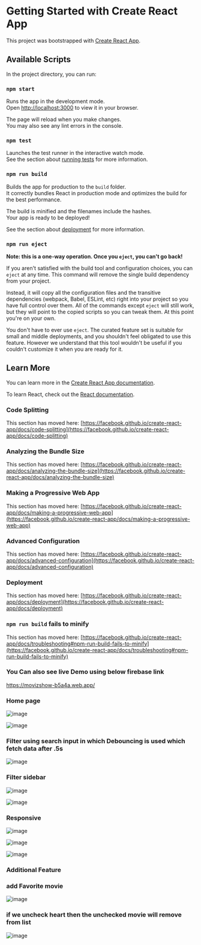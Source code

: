 # Getting Started with Create React App

This project was bootstrapped with [Create React App](https://github.com/facebook/create-react-app).

## Available Scripts

In the project directory, you can run:

### `npm start`

Runs the app in the development mode.\
Open [http://localhost:3000](http://localhost:3000) to view it in your browser.

The page will reload when you make changes.\
You may also see any lint errors in the console.

### `npm test`

Launches the test runner in the interactive watch mode.\
See the section about [running tests](https://facebook.github.io/create-react-app/docs/running-tests) for more information.

### `npm run build`

Builds the app for production to the `build` folder.\
It correctly bundles React in production mode and optimizes the build for the best performance.

The build is minified and the filenames include the hashes.\
Your app is ready to be deployed!

See the section about [deployment](https://facebook.github.io/create-react-app/docs/deployment) for more information.

### `npm run eject`

**Note: this is a one-way operation. Once you `eject`, you can't go back!**

If you aren't satisfied with the build tool and configuration choices, you can `eject` at any time. This command will remove the single build dependency from your project.

Instead, it will copy all the configuration files and the transitive dependencies (webpack, Babel, ESLint, etc) right into your project so you have full control over them. All of the commands except `eject` will still work, but they will point to the copied scripts so you can tweak them. At this point you're on your own.

You don't have to ever use `eject`. The curated feature set is suitable for small and middle deployments, and you shouldn't feel obligated to use this feature. However we understand that this tool wouldn't be useful if you couldn't customize it when you are ready for it.

## Learn More

You can learn more in the [Create React App documentation](https://facebook.github.io/create-react-app/docs/getting-started).

To learn React, check out the [React documentation](https://reactjs.org/).

### Code Splitting

This section has moved here: [https://facebook.github.io/create-react-app/docs/code-splitting](https://facebook.github.io/create-react-app/docs/code-splitting)

### Analyzing the Bundle Size

This section has moved here: [https://facebook.github.io/create-react-app/docs/analyzing-the-bundle-size](https://facebook.github.io/create-react-app/docs/analyzing-the-bundle-size)

### Making a Progressive Web App

This section has moved here: [https://facebook.github.io/create-react-app/docs/making-a-progressive-web-app](https://facebook.github.io/create-react-app/docs/making-a-progressive-web-app)

### Advanced Configuration

This section has moved here: [https://facebook.github.io/create-react-app/docs/advanced-configuration](https://facebook.github.io/create-react-app/docs/advanced-configuration)

### Deployment

This section has moved here: [https://facebook.github.io/create-react-app/docs/deployment](https://facebook.github.io/create-react-app/docs/deployment)

### `npm run build` fails to minify

This section has moved here: [https://facebook.github.io/create-react-app/docs/troubleshooting#npm-run-build-fails-to-minify](https://facebook.github.io/create-react-app/docs/troubleshooting#npm-run-build-fails-to-minify)

### You  Can also see live  Demo using below firebase link

https://movizshow-b5a4a.web.app/

### Home page 

![image](https://github.com/Fida143/ition-moviz/assets/101417366/9ac32ee0-8535-4846-9764-b898f749c331)

![image](https://github.com/Fida143/ition-moviz/assets/101417366/8face63c-9d87-4693-94fd-eb41a111e4c1)


### Filter using search input in which Debouncing is used which fetch data after .5s 

![image](https://github.com/Fida143/ition-moviz/assets/101417366/339eb809-acd7-4e2c-9eb9-ee80aaeedcbd)


### Filter sidebar 

![image](https://github.com/Fida143/ition-moviz/assets/101417366/3bf0ca5c-0aee-45d8-b61c-fbef7ce4ce90)

![image](https://github.com/Fida143/ition-moviz/assets/101417366/f422049a-7881-4bdc-be42-2b9adf39dce8)

###  Responsive

![image](https://github.com/Fida143/ition-moviz/assets/101417366/b8fd7796-9446-4171-b107-d5f5c0f2a6ef)

![image](https://github.com/Fida143/ition-moviz/assets/101417366/5c46087b-3541-48e1-bfcc-c61119154de1)

![image](https://github.com/Fida143/ition-moviz/assets/101417366/6989cb1a-7aba-4f09-b15b-7856eb7cdd72)




### Additional Feature 

### add Favorite movie 

![image](https://github.com/Fida143/ition-moviz/assets/101417366/33f658b0-ce9c-4a1a-9de3-0920e5739c67)

### if we uncheck heart then the unchecked movie will remove from list

![image](https://github.com/Fida143/ition-moviz/assets/101417366/c17fec34-f6c5-4767-9630-c29d81d440de)


